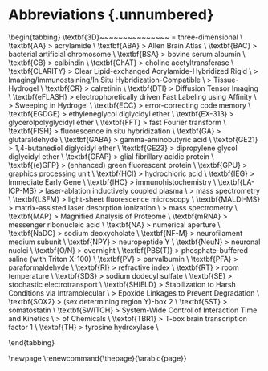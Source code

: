 # Abbreviations {.unnumbered}

\begin{tabbing}
\textbf{3D}~~~~~~~~~~~~~~~ \= three-dimensional \\  
\textbf{AA} \> acrylamide \\ 
\textbf{ABA} \> Allen Brain Atlas \\ 
\textbf{BAC} \> bacterial artificial chromosome \\
\textbf{BSA} \> bovine serum albumin \\
\textbf{CB} \> calbindin \\ 
\textbf{ChAT} \> choline acetyltransferase \\
\textbf{CLARITY} \> Clear Lipid-exchanged Acrylamide-Hybridized Rigid \\ 
                 \> Imaging/Immunostaining/In Situ Hybridization-Compatible \\
                 \> Tissue-Hydrogel \\ 
\textbf{CR} \> calretinin \\ 
\textbf{DTI} \> Diffusion Tensor Imaging \\ 
\textbf{eFLASH} \> electrophoretically driven Fast Labeling using Affinity \\
                \> Sweeping in Hydrogel \\
\textbf{ECC} \> error-correcting code memory \\ 
\textbf{EGDGE} \> ethyleneglycol diglycidyl ether \\ 
\textbf{EX-313} \> glycerolpolyglycidyl ether \\ 
\textbf{FFT} \> fast Fourier transform \\ 
\textbf{FISH} \> fluorescence in situ hybridization \\ 
\textbf{GA} \> glutaraldehyde \\ 
\textbf{GABA} \> gamma-aminobutyric acid \\ 
\textbf{GE21} \> 1,4-butanediol diglycidyl ether \\ 
\textbf{GE23} \> dipropylene glycol diglycidyl ether \\ 
\textbf{GFAP} \> glial fibrillary acidic protein \\ 
\textbf{(e)GFP} \> (enhanced) green fluorescent protein \\ 
\textbf{GPU} \> graphics processing unit \\ 
\textbf{HCl} \> hydrochloric acid \\
\textbf{IEG} \> Immediate Early Gene \\
\textbf{IHC} \> immunohistochemistry \\ 
\textbf{LA-ICP-MS} \> laser-ablation inductively coupled plasma \\ 
                   \> mass spectrometry \\ 
\textbf{LSFM} \> light-sheet fluorescence microscopy \\ 
\textbf{MALDI-MS} \> matrix-assisted laser desorption ionization \\ 
                  \> mass spectrometry \\ 
\textbf{MAP} \> Magnified Analysis of Proteome \\
\textbf{mRNA} \> messenger ribonucleic acid \\ 
\textbf{NA} \> numerical aperture \\ 
\textbf{NaDC} \> sodium deoxycholate \\ 
\textbf{NF-M} \> neurofilament medium subunit \\ 
\textbf{NPY} \> neuropeptide Y \\
\textbf{NeuN} \> neuronal nuclei \\ 
\textbf{O/N} \> overnight \\ 
\textbf{PBS(T)} \> phosphate-buffered saline (with Triton X-100) \\ 
\textbf{PV} \> parvalbumin \\ 
\textbf{PFA} \> paraformaldehyde \\ 
\textbf{RI} \> refractive index \\ 
\textbf{RT} \> room temperature \\ 
\textbf{SDS} \> sodium dodecyl sulfate \\ 
\textbf{SE} \> stochastic electrotransport \\ 
\textbf{SHIELD} \> Stabilization to Harsh Conditions via Intramolecular \\ 
                \> Epoxide Linkages to Prevent Degradation \\ 
\textbf{SOX2} \> (sex determining region Y)-box 2 \\ 
\textbf{SST} \> somatostatin \\
\textbf{SWITCH} \> System-Wide Control of Interaction Time and Kinetics \\
                \> of Chemicals \\ 
\textbf{TBR1} \> T-box brain transcription factor 1 \\ 
\textbf{TH} \> tyrosine hydroxylase \\ 


\end{tabbing}

\newpage
\renewcommand{\thepage}{\arabic{page}}
